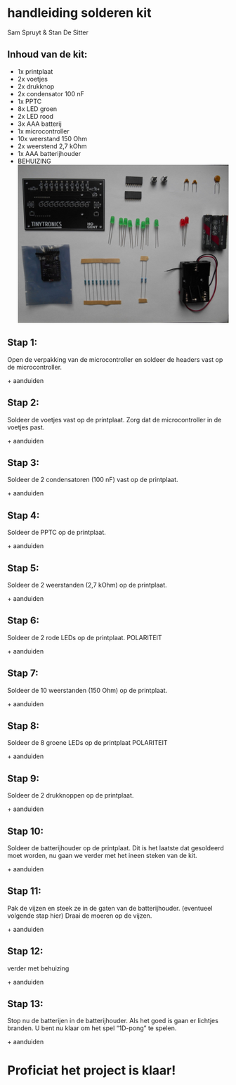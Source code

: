 # handleiding solderen kit
Sam Spruyt & Stan De Sitter
## Inhoud van de kit:
-	1x printplaat
-	2x voetjes
-	2x drukknop
-	2x condensator 100 nF
-	1x PPTC
-	8x LED groen
-	2x LED rood
-	3x AAA batterij
-	1x microcontroller
-	10x weerstand 150 Ohm
-	2x weerstend 2,7 kOhm
-	1x AAA batterijhouder
-	BEHUIZING
  ![Tux, the Linux mascot](/images/handleiding1.png)
## Stap 1:
Open de verpakking van de microcontroller en soldeer de headers vast op de microcontroller.

<foto> + aanduiden

## Stap 2:
Soldeer de voetjes vast op de printplaat. Zorg dat de microcontroller in de voetjes past.

<foto> + aanduiden

## Stap 3:
Soldeer de 2 condensatoren (100 nF) vast op de printplaat.

<foto> + aanduiden

## Stap 4:
Soldeer de PPTC op de printplaat.

<foto> + aanduiden

## Stap 5:
Soldeer de 2 weerstanden (2,7 kOhm) op de printplaat.

<foto> + aanduiden

## Stap 6:
Soldeer de 2 rode LEDs op de printplaat. POLARITEIT

<foto> + aanduiden

## Stap 7:
Soldeer de 10 weerstanden (150 Ohm) op de printplaat.

<foto> + aanduiden

## Stap 8:
Soldeer de 8 groene LEDs op de printplaat POLARITEIT

<foto> + aanduiden

## Stap 9:
Soldeer de 2 drukknoppen op de printplaat.

<foto> + aanduiden

## Stap 10:
Soldeer de batterijhouder op de printplaat. Dit is het laatste dat gesoldeerd moet worden, nu gaan we verder met het ineen steken van de kit.

<foto> + aanduiden

## Stap 11:
Pak de vijzen en steek ze in de gaten van de batterijhouder. (eventueel volgende stap hier) Draai de moeren op de vijzen.

<foto> + aanduiden

## Stap 12:
verder met behuizing

<foto> + aanduiden

## Stap 13:
Stop nu de batterijen in de batterijhouder. Als het goed is gaan er lichtjes branden. U bent nu klaar om het spel “1D-pong” te spelen.

<foto> + aanduiden




# Proficiat het project is klaar!
<foto>

